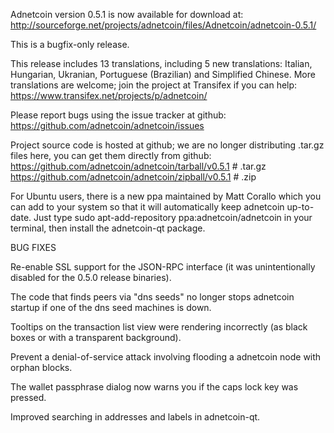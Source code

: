 Adnetcoin version 0.5.1 is now available for download at:
http://sourceforge.net/projects/adnetcoin/files/Adnetcoin/adnetcoin-0.5.1/

This is a bugfix-only release.

This release includes 13 translations, including 5 new translations:
Italian, Hungarian, Ukranian, Portuguese (Brazilian) and Simplified Chinese.
More translations are welcome; join the project at Transifex if you can help:
https://www.transifex.net/projects/p/adnetcoin/

Please report bugs using the issue tracker at github:
https://github.com/adnetcoin/adnetcoin/issues

Project source code is hosted at github; we are no longer
distributing .tar.gz files here, you can get them
directly from github:
https://github.com/adnetcoin/adnetcoin/tarball/v0.5.1  # .tar.gz
https://github.com/adnetcoin/adnetcoin/zipball/v0.5.1  # .zip

For Ubuntu users, there is a new ppa maintained by Matt Corallo which
you can add to your system so that it will automatically keep
adnetcoin up-to-date.  Just type
sudo apt-add-repository ppa:adnetcoin/adnetcoin
in your terminal, then install the adnetcoin-qt package.


BUG FIXES

Re-enable SSL support for the JSON-RPC interface (it was unintentionally
disabled for the 0.5.0 release binaries).

The code that finds peers via "dns seeds" no longer stops adnetcoin startup
if one of the dns seed machines is down.

Tooltips on the transaction list view were rendering incorrectly (as black boxes
or with a transparent background).

Prevent a denial-of-service attack involving flooding a adnetcoin node with
orphan blocks.

The wallet passphrase dialog now warns you if the caps lock key was pressed.

Improved searching in addresses and labels in adnetcoin-qt.
